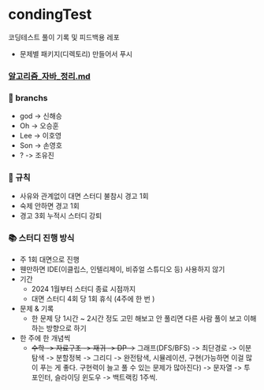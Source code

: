 # condingTest
코딩테스트 풀이 기록 및 피드백용 레포

- 문제별 패키지(디렉토리) 만들어서 푸시

### [알고리즘_자바_정리.md](src/알고리즘_자바.md)


### 🕎 branchs
  - god -> 신해승
  - Oh -> 오승훈
  - Lee -> 이호영
  - Son -> 손영호
  - ? -> 조유진

### 🔔 규칙

- 사유와 관계없이 대면 스터디 불참시 경고 1회
- 숙제 안하면 경고 1회
- 경고 3회 누적시 스터디 강퇴

### 📚 스터디 진행 방식

- 주 1회 대면으로 진행
- 웬만하면 IDE(이클립스, 인텔리제이, 비쥬얼 스튜디오 등) 사용하지 않기
- 기간
    - 2024 1월부터 스터디 종료 시점까지
    - 대면 스터디 4회 당 1회 휴식 (4주에 한 번 )
- 문제 & 기록
    - 한 문제 당 1시간 ~ 2시간 정도 고민 해보고 안 풀리면 다른 사람 풀이 보고 이해하는 방향으로 하기
- 한 주에 한 개념씩
    - ~~수학 -> 자료구조 -> 재귀 -> DP ->~~ 그래프(DFS/BFS) -> 최단경로 -> 이분탐색 -> 분할정복 -> 그리디 -> 완전탐색, 시뮬레이션, 구현(가능하면 이걸 많이 푸는 게 좋다. 구현력이 늘고 풀 수 있는 문제가 많아진다) -> 문자열 -> 투 포인터, 슬라이딩 윈도우 -> 백트랙킹 1주씩.

